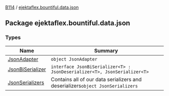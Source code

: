 [B114](../index.md) / [ejektaflex.bountiful.data.json](./index.md)

## Package ejektaflex.bountiful.data.json

### Types

| Name | Summary |
|---|---|
| [JsonAdapter](-json-adapter/index.md) | `object JsonAdapter` |
| [JsonBiSerializer](-json-bi-serializer/index.md) | `interface JsonBiSerializer<T> : JsonDeserializer<T>, JsonSerializer<T>` |
| [JsonSerializers](-json-serializers/index.md) | Contains all of our data serializers and deserializers`object JsonSerializers` |
